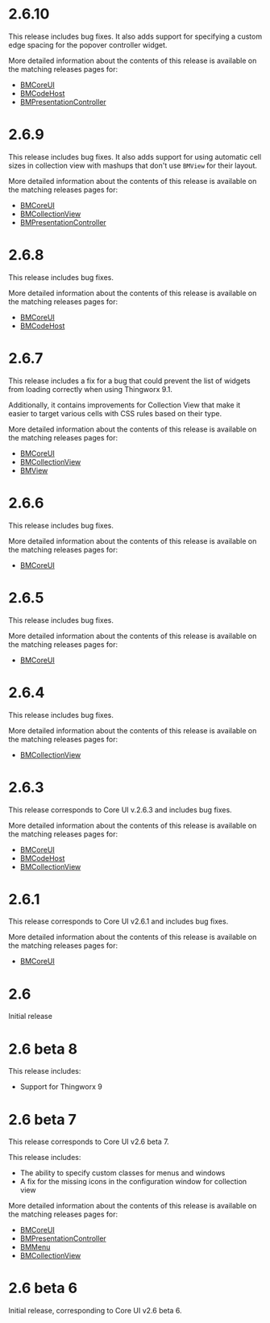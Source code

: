 # 2.6.10

This release includes bug fixes. It also adds support for specifying a custom edge spacing for the popover controller widget.

More detailed information about the contents of this release is available on the matching releases pages for:

 - [BMCoreUI](https://github.com/BogdanMihaiciuc/BMCoreUI/releases/tag/2.6.10)
 - [BMCodeHost](https://github.com/BogdanMihaiciuc/BMCoreHost/releases/tag/2.6.10)
 - [BMPresentationController](https://github.com/BogdanMihaiciuc/BMPresentationController/releases/tag/2.6.10)

# 2.6.9

This release includes bug fixes. It also adds support for using automatic cell sizes in collection view with mashups that don't use `BMView` for their layout.

More detailed information about the contents of this release is available on the matching releases pages for:

 - [BMCoreUI](https://github.com/BogdanMihaiciuc/BMCoreUI/releases/tag/2.6.9)
 - [BMCollectionView](https://github.com/BogdanMihaiciuc/BMCollectionView/releases/tag/2.6.9)
 - [BMPresentationController](https://github.com/BogdanMihaiciuc/BMPresentationController/releases/tag/2.6.9)

# 2.6.8

This release includes bug fixes.

More detailed information about the contents of this release is available on the matching releases pages for:

 - [BMCoreUI](https://github.com/BogdanMihaiciuc/BMCoreUI/releases/tag/2.6.8)
 - [BMCodeHost](https://github.com/BogdanMihaiciuc/BMCodeHost/releases/tag/2.6.8)

# 2.6.7

This release includes a fix for a bug that could prevent the list of widgets from loading correctly when using Thingworx 9.1.

Additionally, it contains improvements for Collection View that make it easier to target various cells with CSS rules based on their type.

More detailed information about the contents of this release is available on the matching releases pages for:

 - [BMCoreUI](https://github.com/BogdanMihaiciuc/BMCoreUI/releases/tag/2.6.7)
 - [BMCollectionView](https://github.com/BogdanMihaiciuc/BMCollectionView/releases/tag/2.6.7)
 - [BMView](https://github.com/BogdanMihaiciuc/BMView/releases/tag/2.6.7)

# 2.6.6

This release includes bug fixes.

More detailed information about the contents of this release is available on the matching releases pages for:

 - [BMCoreUI](https://github.com/BogdanMihaiciuc/BMCoreUI/releases/tag/2.6.6)

# 2.6.5

This release includes bug fixes.

More detailed information about the contents of this release is available on the matching releases pages for:

 - [BMCoreUI](https://github.com/BogdanMihaiciuc/BMCollectionView/releases/tag/2.6.5)

# 2.6.4

This release includes bug fixes.

More detailed information about the contents of this release is available on the matching releases pages for:

 - [BMCollectionView](https://github.com/BogdanMihaiciuc/BMCollectionView/releases/tag/2.6.4)

# 2.6.3

This release corresponds to Core UI v.2.6.3 and includes bug fixes.

More detailed information about the contents of this release is available on the matching releases pages for:

 - [BMCoreUI](https://github.com/BogdanMihaiciuc/BMCoreUI/releases/tag/2.6.3)
 - [BMCodeHost](https://github.com/BogdanMihaiciuc/BMMenu/releases/tag/2.6.3)
 - [BMCollectionView](https://github.com/BogdanMihaiciuc/BMCollectionView/releases/tag/2.6.3)

# 2.6.1

This release corresponds to Core UI v2.6.1 and includes bug fixes.

More detailed information about the contents of this release is available on the matching releases pages for:

 - [BMCoreUI](https://github.com/BogdanMihaiciuc/BMCoreUI/releases/tag/2.6.1)

# 2.6

Initial release

# 2.6 beta 8

This release includes:
 - Support for Thingworx 9

# 2.6 beta 7

This release corresponds to Core UI v2.6 beta 7.

This release includes:
 - The ability to specify custom classes for menus and windows
 - A fix for the missing icons in the configuration window for collection view

More detailed information about the contents of this release is available on the matching releases pages for:

 - [BMCoreUI](https://github.com/BogdanMihaiciuc/BMCoreUI/releases/tag/2.6.0-beta.7)
 - [BMPresentationController](https://github.com/BogdanMihaiciuc/BMPresentationController/releases/tag/2.6.0-beta.7)
 - [BMMenu](https://github.com/BogdanMihaiciuc/BMMenu/releases/tag/2.6.0-beta.7)
 - [BMCollectionView](https://github.com/BogdanMihaiciuc/BMCollectionView/releases/tag/2.6.0-beta.7)

# 2.6 beta 6

Initial release, corresponding to Core UI v2.6 beta 6.